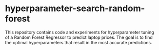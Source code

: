 # hyperparameter-search-random-forest
This repository contains code and experiments for hyperparameter tuning of a Random Forest Regressor to predict laptop prices. The goal is to find the optimal hyperparameters that result in the most accurate predictions.
